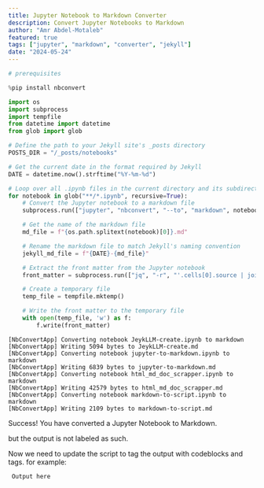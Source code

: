 ```yaml
---
title: Jupyter Notebook to Markdown Converter
description: Convert Jupyter Notebooks to Markdown
author: "Amr Abdel-Motaleb"
featured: true
tags: ["jupyter", "markdown", "converter", "jekyll"]
date: "2024-05-24"
---
```



```python
# prerequisites

%pip install nbconvert
```


```python
import os
import subprocess
import tempfile
from datetime import datetime
from glob import glob

# Define the path to your Jekyll site's _posts directory
POSTS_DIR = "/_posts/notebooks"

# Get the current date in the format required by Jekyll
DATE = datetime.now().strftime("%Y-%m-%d")

# Loop over all .ipynb files in the current directory and its subdirectories
for notebook in glob("**/*.ipynb", recursive=True):
    # Convert the Jupyter notebook to a markdown file
    subprocess.run(["jupyter", "nbconvert", "--to", "markdown", notebook])

    # Get the name of the markdown file
    md_file = f"{os.path.splitext(notebook)[0]}.md"

    # Rename the markdown file to match Jekyll's naming convention
    jekyll_md_file = f"{DATE}-{md_file}"

    # Extract the front matter from the Jupyter notebook
    front_matter = subprocess.run(["jq", "-r", "'.cells[0].source | join(\"\\n\")'", notebook], capture_output=True, text=True).stdout

    # Create a temporary file
    temp_file = tempfile.mktemp()

    # Write the front matter to the temporary file
    with open(temp_file, 'w') as f:
        f.write(front_matter)
```

    [NbConvertApp] Converting notebook JeykLLM-create.ipynb to markdown
    [NbConvertApp] Writing 5094 bytes to JeykLLM-create.md
    [NbConvertApp] Converting notebook jupyter-to-markdown.ipynb to markdown
    [NbConvertApp] Writing 6839 bytes to jupyter-to-markdown.md
    [NbConvertApp] Converting notebook html_md_doc_scrapper.ipynb to markdown
    [NbConvertApp] Writing 42579 bytes to html_md_doc_scrapper.md
    [NbConvertApp] Converting notebook markdown-to-script.ipynb to markdown
    [NbConvertApp] Writing 2109 bytes to markdown-to-script.md


Success! You have converted a Jupyter Notebook to Markdown.

but the output is not labeled as such. 

Now we need to update the script to tag the output with codeblocks and tags. for example:

```jupyter_output
 Output here
```


